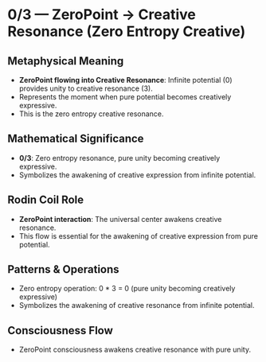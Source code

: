 # 0/3 — ZeroPoint → Creative Resonance (Zero Entropy Creative)

## Metaphysical Meaning
- **ZeroPoint flowing into Creative Resonance**: Infinite potential (0) provides unity to creative resonance (3).
- Represents the moment when pure potential becomes creatively expressive.
- This is the zero entropy creative resonance.

## Mathematical Significance
- **0/3**: Zero entropy resonance, pure unity becoming creatively expressive.
- Symbolizes the awakening of creative expression from infinite potential.

## Rodin Coil Role
- **ZeroPoint interaction**: The universal center awakens creative resonance.
- This flow is essential for the awakening of creative expression from pure potential.

## Patterns & Operations
- Zero entropy operation: 0 * 3 = 0 (pure unity becoming creatively expressive)
- Symbolizes the awakening of creative resonance from infinite potential.

## Consciousness Flow
- ZeroPoint consciousness awakens creative resonance with pure unity. 